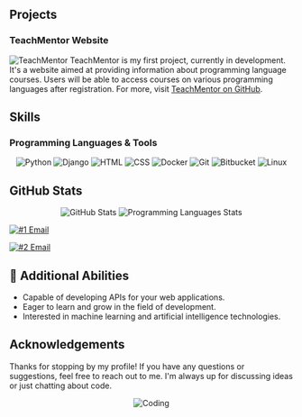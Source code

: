 
## Projects
### TeachMentor Website
![TeachMentor](https://img.shields.io/static/v1?label=&message=TeachMentor&color=blue&style=for-the-badge&logo=github)
TeachMentor is my first project, currently in development. It's a website aimed at providing information about programming language courses. Users will be able to access courses on various programming languages after registration. For more, visit [TeachMentor on GitHub](https://github.com/chqoliann/TeachMentor.git).

## Skills
### Programming Languages & Tools
<p align="center">
  <img src="https://img.shields.io/badge/Python-3776AB?style=for-the-badge&logo=python&logoColor=white" alt="Python" />
  <img src="https://img.shields.io/badge/Django-092E20?style=for-the-badge&logo=django&logoColor=white" alt="Django" />
  <img src="https://img.shields.io/badge/HTML-E34F26?style=for-the-badge&logo=html5&logoColor=white" alt="HTML" />
  <img src="https://img.shields.io/badge/CSS-1572B6?style=for-the-badge&logo=css3&logoColor=white" alt="CSS" />
  <img src="https://img.shields.io/badge/Docker-2496ED?style=for-the-badge&logo=docker&logoColor=white" alt="Docker" />
  <img src="https://img.shields.io/badge/Git-F05032?style=for-the-badge&logo=git&logoColor=white" alt="Git" />
  <img src="https://img.shields.io/badge/Bitbucket-0052CC?style=for-the-badge&logo=bitbucket&logoColor=white" alt="Bitbucket" />
  <img src="https://img.shields.io/badge/Linux-FCC624?style=for-the-badge&logo=linux&logoColor=black" alt="Linux" />
</p>

## GitHub Stats
<p align="center">
  <img src="https://github-readme-stats.vercel.app/api?username=chqoliann&show_icons=true&theme=radical" alt="GitHub Stats" />
  <img src="https://github-readme-stats.vercel.app/api/top-langs/?username=chqoliann&layout=compact&theme=radical" alt="Programming Languages Stats" />
</p>


  <a href="mailto:narekchqolian@gmail.com"><img src="https://img.shields.io/badge/Email-D14836?style=for-the-badge&logo=gmail&logoColor=white" alt="#1 Email"></a>
</p>
  <a href="mailto:chqolyansargis@gmail.com"><img src="https://img.shields.io/badge/Email-D14836?style=for-the-badge&logo=gmail&logoColor=white" alt="#2 Email"></a>
</p>

## 🚀 Additional Abilities
- Capable of developing APIs for your web applications.
- Eager to learn and grow in the field of development.
- Interested in machine learning and artificial intelligence technologies.

## Acknowledgements
Thanks for stopping by my profile! If you have any questions or suggestions, feel free to reach out to me. I'm always up for discussing ideas or just chatting about code.

<p align="center">
  <img src="https://media.giphy.com/media/26tn33aiTi1jkl6H6/giphy.gif" alt="Coding" />
</p>
